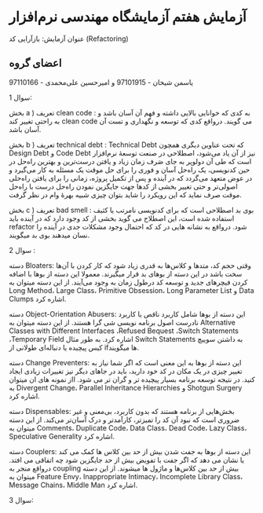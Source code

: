 
 # آزمایش هفتم آزمایشگاه مهندسی نرم‌افزار
عنوان آزمایش:
بازآرایی کد (Refactoring) 
 ## اعضای گروه
 یاسمن شیخان - 97101915 و امیرحسین علی‌محمدی - 97110166
 
 
سوال 1:

بخش a ) تعریف clean code : به کدی که خوانایی بالایی داشته و فهم آن آسان باشد و به راحتی تغییر کند clean code می گویند. درواقع کدی که توسعه و نگهداری و تست آن آسان باشد.

بخش b ) تعریف technical debt : Technical Debt که تحت عناوین دیگری همچون Design Debt و Code Debt نیز از آن یاد می‌شود، اصطلاحی در صنعت توسعهٔ نرم‌افزار است که طی آن دولوپر به جای صَرف زمان زیاد و یافتن درست‌ترین و بهترین راه‌حل در حین کدنویسی، یک راه‌حل آسان و فوری را برای حل موقت یک مسئله به کار می‌گیرد و در عوض متعهد می‌گردد که در آینده و پس از تکمیل پروژه، زمانی را برای یافتن راه‌حلی اصولی‌تر و حتی تغییر بخشی از کد‌ها جهت جایگزین نمودن راه‌حل درست با راه‌حل موقت صرف نماید که این رویکرد را شاید بتوان چیزی شبیه بهره‌ٔ وام در نظر گرفت.

بخش c ) تعریف bad smell : بوی بد اصطلاحی است که برای کدنویسی نامرتب یا کثیف استفاده شده است، این اصطلاح می گوید بخشی از کد وجود دارد که در آینده باید refactor شود. درواقع به نشانه هایی در کد که احتمال وجود مشکلات جدی در آینده را نسان میدهند بوی بد میگویند.

سوال 2 :

دسته Bloaters:
وقتی حجم کد، متدها و کلاس‌ها به قدری زیاد شود که کار کردن با آن‌ها سخت باشد در این دسته از بوهای بد قرار میگیرند. معمولا این دسته‌ از بوها با اضافه کردن فیچرهای جدید و توسعه کد درطول زمان به وجود می‌آیند. 
از این دسته میتوان به Long Method، Large Class، Primitive Obsession، Long Parameter List و Data Clumps اشاره کرد.



دسته Object-Orientation Abusers:
این دسته از بوها شامل کاربرد ناقص یا کاربرد نادرست اصول برنامه نویسی شی گرا هستند.
از این دسته میتوان به Alternative Classes with Different Interfaces ،Refused Bequest ،Switch Statements ،Temporary Field اشاره کرد. به طور مثال Switch Statements به داشتن سوییچ کیس پیچیده یا دنباله‌ای طولانی از ifها میگویند.


دسته Change Preventers:
این دسته از بوها به این معنی است که اگر شما نیاز به تغییر چیزی در یک مکان در کد خود دارید، باید در جاهای دیگر نیز تغییرات زیادی ایجاد کنید. در نتیجه توسعه برنامه بسیار پیچیده تر و گران تر می شود. ااز نمونه های ان میتوان به Divergent Change،
Parallel Inheritance Hierarchies و 
Shotgun Surgery اشاره کرد.


دسته Dispensables:
بخش‌هایی از برنامه هستند که بدون کاربرد، بی‌معنی و غیر ضروری است که نبود آن کد را تمیزتر، کارآمدتر و درک آسان‌تر می‌کند.
از این دسته میتوان به Comments، Duplicate Code، Data Class، Dead Code، Lazy Class، Speculative Generality اشاره کرد.

دسته Couplers:
این دسته از بوها به جفت شدن بیش از حد بین کلاس ها کمک می کند یا نشان می دهد که اگر جفت با تفویض بیش از حد جایگزین شود چه اتفاقی می افتد. درواقع منجر به coupling بیش از حد بین کلاس‌ها و ماژول ها میشوند. از این دسته میتوان به Feature Envy، Inappropriate Intimacy، Incomplete Library Class، Message Chains، Middle Man اشاره کرد.


سوال 3:

